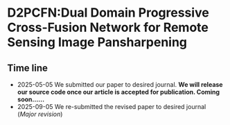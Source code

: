 # D2PCFN:Dual Domain Progressive Cross-Fusion Network for Remote Sensing Image Pansharpening

## Time line
- 2025-05-05
  We submitted our paper to desired journal.
  **We will release our source code once our article is accepted for publication.
Coming soon......**
- 2025-09-05
  We re-submitted the revised paper to desired journal (_Major revision_)

